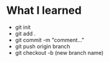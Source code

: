 # What I learned 
* git init
* git add .
* git commit -m "comment..."
* git push origin branch
* git checkout -b (new branch name)